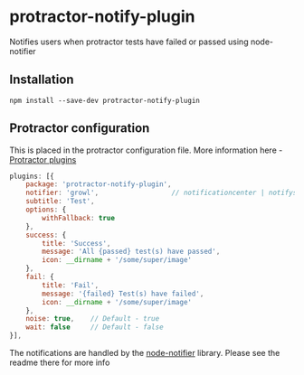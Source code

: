 # protractor-notify-plugin
Notifies users when protractor tests have failed or passed using node-notifier

## Installation

```
npm install --save-dev protractor-notify-plugin
```

## Protractor configuration

This is placed in the protractor configuration file. More information here - [Protractor plugins](https://github.com/angular/protractor/blob/2.5.1/docs/plugins.md#using-plugins)

```javascript
plugins: [{
    package: 'protractor-notify-plugin',
    notifier: 'growl',                  // notificationcenter | notifysend | toaster | growl | balloon - default
    subtitle: 'Test',
    options: {
        withFallback: true
    },
    success: {
        title: 'Success',
        message: 'All {passed} test(s) have passed',
        icon: __dirname + '/some/super/image'
    },
    fail: {
        title: 'Fail',
        message: '{failed} Test(s) have failed',
        icon: __dirname + '/some/super/image'
    },
    noise: true,    // Default - true
    wait: false     // Default - false
}],
```

The notifications are handled by the [node-notifier](https://github.com/mikaelbr/node-notifier) library. Please see the readme there for more info